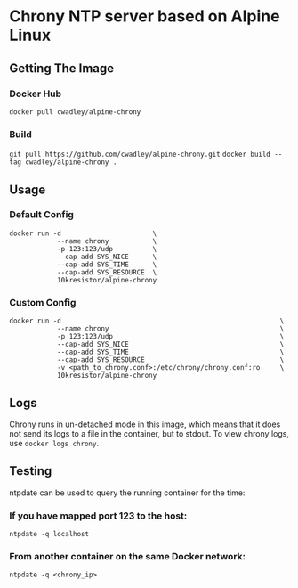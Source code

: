 # Chrony NTP server based on Alpine Linux


## Getting The Image
### Docker Hub
`docker pull cwadley/alpine-chrony`


### Build
`git pull https://github.com/cwadley/alpine-chrony.git`
`docker build --tag cwadley/alpine-chrony .`

## Usage
### Default Config
```
docker run -d                       \
            --name chrony           \
            -p 123:123/udp          \
            --cap-add SYS_NICE      \
            --cap-add SYS_TIME      \
            --cap-add SYS_RESOURCE  \
            10kresistor/alpine-chrony
```

### Custom Config
```
docker run -d                                                       \
            --name chrony                                           \
            -p 123:123/udp                                          \
            --cap-add SYS_NICE                                      \
            --cap-add SYS_TIME                                      \
            --cap-add SYS_RESOURCE                                  \
            -v <path_to_chrony.conf>:/etc/chrony/chrony.conf:ro     \
            10kresistor/alpine-chrony
```

## Logs
Chrony runs in un-detached mode in this image, which means that it does not send its logs to a file in the container, but to stdout. To view chrony logs, use `docker logs chrony`.

## Testing
ntpdate can be used to query the running container for the time:
### If you have mapped port 123 to the host:
`ntpdate -q localhost`
### From another container on the same Docker network:
`ntpdate -q <chrony_ip>`
